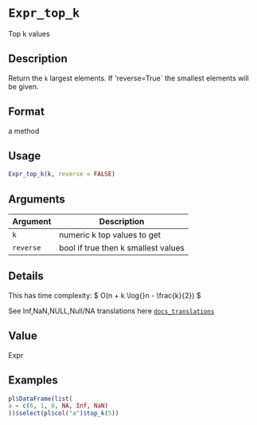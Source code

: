 # `Expr_top_k`

Top k values


## Description

Return the `k` largest elements.
 If 'reverse=True` the smallest elements will be given.


## Format

a method


## Usage

```r
Expr_top_k(k, reverse = FALSE)
```


## Arguments

Argument      |Description
------------- |----------------
`k`     |     numeric k top values to get
`reverse`     |     bool if true then k smallest values


## Details

This has time complexity: $ O(n + k \\log{}n - \frac{k}{2}) $ 
 
 See Inf,NaN,NULL,Null/NA translations here [`docs_translations`](#docstranslations)


## Value

Expr


## Examples

```r
pl$DataFrame(list(
a = c(6, 1, 0, NA, Inf, NaN)
))$select(pl$col("a")$top_k(5))
```


